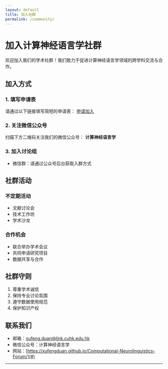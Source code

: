 ```yaml
---
layout: default
title: 加入社群
permalink: /community/
---
```


# 加入计算神经语言学社群

欢迎加入我们的学术社群！我们致力于促进计算神经语言学领域的跨学科交流与合作。

## 加入方式

### 1. 填写申请表
请通过以下链接填写简短的申请表：
[申请加入](#)

### 2. 关注微信公众号
扫描下方二维码关注我们的微信公众号：
**计算神经语言学**

### 3. 加入讨论组
- 微信群：请通过公众号后台获取入群方式

## 社群活动

### 不定期活动
- 文献讨论会
- 技术工作坊
- 学术沙龙

### 合作机会
- 联合举办学术会议
- 共同申请研究项目
- 数据共享与合作

## 社群守则
1. 尊重学术诚信
2. 保持专业讨论氛围
3. 遵守数据使用规范
4. 保护知识产权

## 联系我们

- 邮箱：xufeng.duan@link.cuhk.edu.hk
- 微信公众号：计算神经语言学
- 网站：[https://xufengduan.github.io/Computational-Neurolinguistics-Forum/](#)

---
